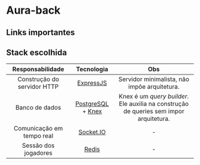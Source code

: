 # Aura-back

## Links importantes

## Stack escolhida

|      Responsabilidade       |                               Tecnologia                                |                                          Obs                                           |
| :-------------------------: | :---------------------------------------------------------------------: | :------------------------------------------------------------------------------------: |
| Construção do servidor HTTP |                   [ExpressJS](https://expressjs.com/)                   |                      Servidor minimalista, não impõe arquitetura.                      |
|       Banco de dados        | [PostgreSQL](https://www.postgresql.org/) + [Knex](https://knexjs.org/) | Knex é um _query builder_. Ele auxilia na construção de queries sem impor arquitetura. |
|  Comunicação em tempo real  |                     [Socket.IO](https://socket.io/)                     |                                           -                                            |
|    Sessão dos jogadores     |                       [Redis](https://redis.io/)                        |                                           -                                            |

